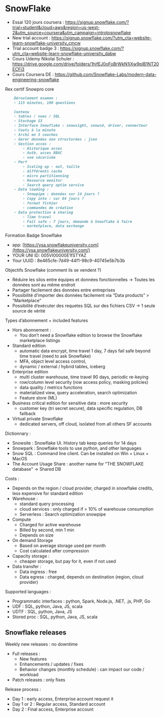 # SnowFlake

- Essai 120 jours coursera : https://signup.snowflake.com/?trial=student&cloud=aws&region=us-west-2&utm_source=coursera&utm_campaign=introtosnowflake
- New trial account : https://signup.snowflake.com/?utm_cta=website-learn-snowflake-university_cmcw
- Trial account badge 3 : https://signup.snowflake.com/?utm_cta=website-learn-snowflake-university_dabw
- Cours Udemy Nikolai Schuler : https://drive.google.com/drive/folders/1hjfEJ0oFoBrWkN1jXw9pIB1NT20ECFi3
- Cours Coursera DE : https://github.com/Snowflake-Labs/modern-data-engineering-snowflake

Rex certif Snowpro core
```md
    Déroulement examen :
    - 115 minutes, 100 questions
    
    Contenu
    - tables / vues / SQL
    - Stockage S3
    - Interface Snowflake : snowsight, snowcd, driver, connecteur
    - Couts à la minute
    - Archi en 3 couches
    - Gerer données non structurées : json
    - Gestion acces :
        - Historique acces
        - Auth, acces RBAC
        - vue sécurisée
    - Perf
        - Scaling up - out, taille
        - différents cache
        - micro partitionning
        - Resource monitor
        - Search query optim service
    - Data loading :
        - Snowpipe : données sur 14 jours ?
        - Copy into : sur 64 jours ?
        - format fichier
        - commandes de création
    - Data protection & sharing
        - Time travel
        - Fail safe : 7 jours, demande à Snowflake à faire
        - marketplace, data exchange
```

Formation Badge Snowflake
- app: [https://ysa.snowflakeuniversity.com](https://ysa.snowflakeuniversity.com/)
- YOUR UNI ID: 005VI00000E1fSTYAZ
- Your UUID : 8e465cfe-7d49-44f1-98c9-40745e5b7b3b

Objectifs Snowflake (comment ils se vendent ?)
- Réduire les silos entre équipes et données fonctionnelles → Toutes les données sont au même endroit
- Partager facilement des données entre entreprises
- Possibilité d’importer des données facilement via “Data products” > “Marketplace”
- Possibilité d’exécuter des requetes SQL sur des fichiers CSV → 1 seule source de vérité

Types d’abonnement + included features
- Hors abonnement :
  - You don’t need a Snowflake edition to browse the Snowflake marketplace listings
- Standard edition
  - automatic data encrypt, time travel 1 day, 7 days fail safe beyond time travel (need to ask Snowflake)
  - MFA, object level access control,
  - dynamic / external / hybrid tables, iceberg
- Enterprise edition
  - multi cluster warehouse, time travel 90 days, periodic re-keying
  - row/column level security (row access policy, masking policies)
  - data quality / metrics functions
  - materialized view, query acceleration, search optimization
  - Feature store (ML)
- Business critical edition for sensitive data : more security
  - customer key (tri secret secure), data specific regulation, DB failback
- Virtual private Snwoflake
  - dedicated servers, off cloud, isolated from all others SF accounts

Dictionnary :
- Snowsite : Snowflake UI. History tab keep queries for 14 days
- Snowpark : Snowflake tools to use python, and other languages
- Snow SQL : Command line client. Can be installed on Win + Linux + MacOS
- The Account Usage Share : another name for "THE SNOWFLAKE database" → Shared DB

Costs :
- Depends on the region / cloud provider, charged in snowflake credits, less expensive for standard edition
- Warehouse :
  - standard query processing
  - cloud services : only charged if > 10% of warehouse consumption
  - Serverless : Search optimization snowpipe
- Compute
  - Charged for active warehouse
  - Billed by second, min 1 min
  - Depends on size
- On demand Storage
  - Based on average storage used per month
  - Cost calculated after compression
- Capacity storage :
  - cheaper storage, but pay for it, even if not used
- Data transfer :
  - Data ingress : free
  - Data egress : charged, depends on destination (region, cloud provider)

Supported languages :
- Programmatic interfaces : python, Spark, Node.js, .NET, .js, PHP, Go
- UDF : SQL, python, Java, JS, scala
- UDTF : SQL, python, Java, JS
- Stored proc : SQL, python, Java, JS, scala


## Snowflake releases
Weekly new releases : no downtime
- Full releases :
  - New features
  - Enhancements / updates / fixes
  - Behavior changes (monthly schedule) : can impact our code / workload
- Patch releases : only fixes

Release process :
- Day 1 : early access, Enterprise account request it
- Day 1 or 2 : Regular access, Standard account
- Day 2 : Final access, Enterprise account
